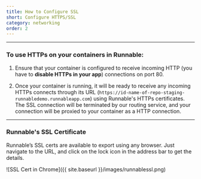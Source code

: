 ```yaml
---
title: How to Configure SSL
short: Configure HTTPS/SSL
category: networking
order: 2
---
```


---

### To use HTTPs on your containers in Runnable:
1. Ensure that your container is configured to receive incoming HTTP (you have to **disable HTTPs in your app**) connections on port 80.

2. Once your container is running, it will be ready to receive any incoming HTTPs connects through its URL (```https://id-name-of-repo-staging-runnabledemo.runnableapp.com```) using Runnable's HTTPs certificates. The SSL connection will be terminated by our routing service, and your connection will be proxied to your container as a HTTP connection.

---

### Runnable's SSL Certificate
Runnable’s SSL certs are available to export using any browser. Just navigate to the URL, and click on the lock icon in the address bar to get the details.

 ![SSL Cert in Chrome]({{ site.baseurl }}/images/runnablessl.png)
